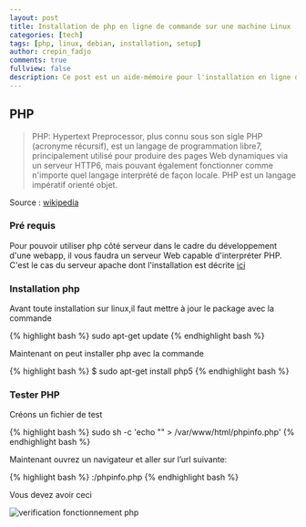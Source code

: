 ```yaml
---
layout: post
title: Installation de php en ligne de commande sur une machine Linux
categories: [tech]
tags: [php, linux, debian, installation, setup]
author: crepin_fadjo
comments: true
fullview: false
description: Ce post est un aide-mémoire pour l'installation en ligne de commande de php
---
```

## PHP
>PHP: Hypertext Preprocessor, plus connu sous son sigle PHP (acronyme récursif), est un langage de programmation libre7, principalement utilisé pour produire des pages Web dynamiques via un serveur HTTP6, mais pouvant également fonctionner comme n'importe quel langage interprété de façon locale. PHP est un langage impératif orienté objet.

Source : [wikipedia](https://fr.wikipedia.org/wiki/PHP)

### Pré requis
Pour pouvoir utiliser php côté serveur dans le cadre du développement d'une webapp, il vous faudra un serveur Web capable d'interpréter PHP. C'est le cas du serveur apache dont l'installation est décrite [ici](http://blog.qanbio.com/tech/2017/02/20/installation-apache-linux.html)

### Installation php

Avant toute installation sur linux,il faut mettre à jour le package avec la commande

{% highlight bash %}
sudo apt-get update
{% endhighlight bash %}

Maintenant on peut installer php avec la commande

{% highlight bash %}
$ sudo apt-get install php5
{% endhighlight bash %}

### Tester PHP

Créons un fichier de test

{% highlight bash %}
sudo sh -c 'echo "<?php phpinfo();?>" > /var/www/html/phpinfo.php'
{% endhighlight bash %}


Maintenant ouvrez un navigateur et aller sur l’url suivante:

{% highlight bash %}
<adresse IP>:<port>/phpinfo.php
{% endhighlight bash %}

Vous devez avoir ceci

![verification fonctionnement php](../../../../assets/media/2017-02-20-installation-lamp-linux/php.PNG "verification fonctionnement php")
